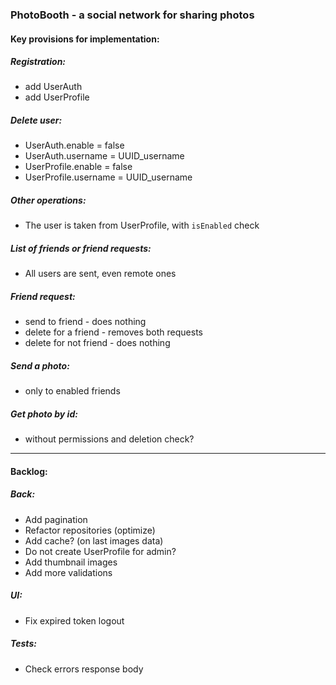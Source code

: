 ### PhotoBooth - a social network for sharing photos

#### Key provisions for implementation:

##### Registration:
- add UserAuth
- add UserProfile

##### Delete user:
- UserAuth.enable = false
- UserAuth.username = UUID_username
- UserProfile.enable = false
- UserProfile.username = UUID_username

##### Other operations:
- The user is taken from UserProfile, with `isEnabled` check

##### List of friends or friend requests:
- All users are sent, even remote ones

##### Friend request:
- send to friend - does nothing
- delete for a friend - removes both requests
- delete for not friend - does nothing

##### Send a photo:
- only to enabled friends

##### Get photo by id:
- without permissions and deletion check?

-------------------------------------------------------
#### Backlog:

##### Back:
- Add pagination
- Refactor repositories (optimize)
- Add cache? (on last images data)
- Do not create UserProfile for admin?
- Add thumbnail images
- Add more validations

##### UI:
- Fix expired token logout

##### Tests:
- Check errors response body
